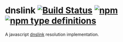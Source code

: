 # dnslink [![Build Status](https://travis-ci.org/common-theory/dnslink.svg?branch=master)](https://travis-ci.org/common-theory/dnslink) [![npm](https://img.shields.io/npm/v/dnslink.svg)](https://www.npmjs.com/package/dnslink) [![npm type definitions](https://img.shields.io/npm/types/dnslink.svg)](https://github.com/common-theory/dnslink)

A javascript [dnslink](https://docs.ipfs.io/guides/concepts/dnslink/) resolution implementation.
